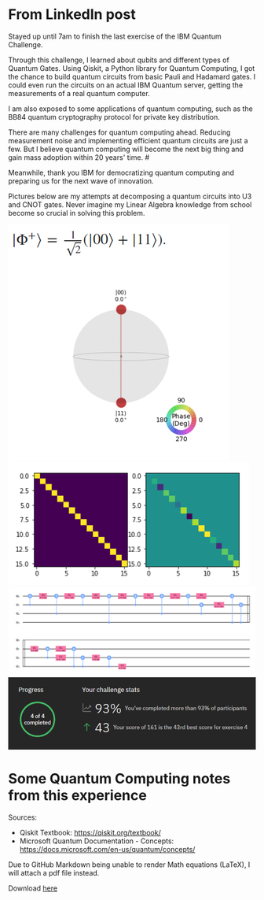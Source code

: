 # From LinkedIn post

Stayed up until 7am to finish the last exercise of the IBM Quantum Challenge. 

Through this challenge, I learned about qubits and different types of Quantum Gates. Using Qiskit, a Python library for Quantum Computing, I got the chance to build quantum circuits from basic Pauli and Hadamard gates. I could even run the circuits on an actual IBM Quantum server, getting the measurements of a real quantum computer.

I am also exposed to some applications of quantum computing, such as the BB84 quantum cryptography protocol for private key distribution. 

There are many challenges for quantum computing ahead. Reducing measurement noise and implementing efficient quantum circuits are just a few. But I believe quantum computing will become the next big thing and gain mass adoption within 20 years' time. #

Meanwhile, thank you IBM for democratizing quantum computing and preparing us for the next wave of innovation.

Pictures below are my attempts at decomposing a quantum circuits into U3 and CNOT gates. Never imagine my Linear Algebra knowledge from school become so crucial in solving this problem.

![qubit](ibm.png)
![diagonal](ibm1.png)
![quantumcircuit](ibm2.png)
![achievement](ibm3.png)

# Some Quantum Computing notes from this experience

Sources:
- Qiskit Textbook: https://qiskit.org/textbook/
- Microsoft Quantum Documentation - Concepts: https://docs.microsoft.com/en-us/quantum/concepts/

Due to GitHub Markdown being unable to render Math equations (LaTeX), I will attach a pdf file instead.

Download [here](IBM_Quantum_Challenge_notes.pdf)